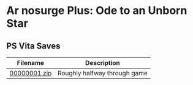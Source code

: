 # Ar nosurge Plus: Ode to an Unborn Star

## PS Vita Saves

| Filename | Description |
|----------|-------------|
| [00000001.zip](00000001.zip) | Roughly halfway through game  |
